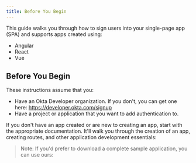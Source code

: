 ```yaml
---
title: Before You Begin
---
```


This guide walks you through how to sign users into your single-page app (SPA) and supports apps created using:

* Angular
* React
* Vue

<!-- If you are building a web app that is served by a server framework, see [Sign Users into Your Web App]. If you are building a mobile app, see [Sign Users into Your Mobile App]. -->

## Before You Begin

These instructions assume that you: 

* Have an Okta Developer organization. If you don't, you can get one here: <https://developer.okta.com/signup>
* Have a project or application that you want to add authentication to.

If you don't have an app created or are new to creating an app, start with the appropriate documentation. It'll walk you through the creation of an app, creating routes, and other application development essentials:

<StackSelector snippet="create-app"/>

> Note: If you'd prefer to download a complete sample application, you can use ours:

<StackSelector snippet="samples"/>

